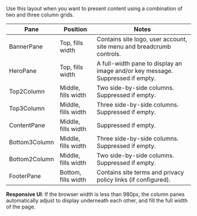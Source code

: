 ﻿Use this layout when you want to present content using a combination of two and three column grids.

| Pane             | Position                       | Notes
|------------------|--------------------------------|-------------------------------
| BannerPane       | Top, fills width               | Contains site logo, user account, site menu and breadcrumb controls.
| HeroPane         | Top, fills width               | A full-width pane to display an image and/or key message. Suppressed if empty.
| Top2Column       | Middle, fills width            | Two side-by-side columns.  Suppressed if empty.
| Top3Column       | Middle, fills width            | Three side-by-side columns.  Suppressed if empty.
| ContentPane      | Middle, fills width            | Suppressed if empty.
| Bottom3Column    | Middle, fills width            | Three side-by-side columns.  Suppressed if empty.
| Bottom2Column    | Middle, fills width            | Two side-by-side columns.  Suppressed if empty.
| FooterPane       | Bottom, fills width            | Contains site terms and privacy policy links (if configured).

**Responsive UI**: 
If the browser width is less than 980px, the column panes automatically adjust to display underneath each other, and fill 
the full width of the page.
